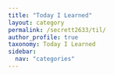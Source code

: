 ```yaml
---
title: "Today I Learned"
layout: category
permalink: /secrett2633/til/
author_profile: true
taxonomy: Today I Learned
sidebar:
  nav: "categories"
---
```

